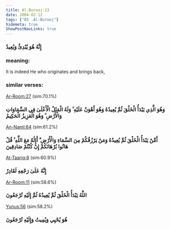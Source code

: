 ```yaml
---
title: Al-Burooj:13
date: 2004-02-12
tags: ["85 .Al-Burooj"]
hidemeta: true 
ShowPostNavLinks: true 
---
```

### إِنَّهُ هُوَ يُبْدِئُ وَيُعِيدُ
### meaning: 
It is indeed He who originates and brings back,
### similar verses: 

[Ar-Room:27](/30/27) (sim:70.1%)

### وَهُوَ الَّذِي يَبْدَأُ الْخَلْقَ ثُمَّ يُعِيدُهُ وَهُوَ أَهْوَنُ عَلَيْهِ ۚ وَلَهُ الْمَثَلُ الْأَعْلَىٰ فِي السَّمَاوَاتِ وَالْأَرْضِ ۚ وَهُوَ الْعَزِيزُ الْحَكِيمُ

[An-Naml:64](/27/64) (sim:61.2%)

### أَمَّنْ يَبْدَأُ الْخَلْقَ ثُمَّ يُعِيدُهُ وَمَنْ يَرْزُقُكُمْ مِنَ السَّمَاءِ وَالْأَرْضِ ۗ أَإِلَٰهٌ مَعَ اللَّهِ ۚ قُلْ هَاتُوا بُرْهَانَكُمْ إِنْ كُنْتُمْ صَادِقِينَ

[At-Taariq:8](/86/8) (sim:60.9%)

### إِنَّهُ عَلَىٰ رَجْعِهِ لَقَادِرٌ

[Ar-Room:11](/30/11) (sim:58.6%)

### اللَّهُ يَبْدَأُ الْخَلْقَ ثُمَّ يُعِيدُهُ ثُمَّ إِلَيْهِ تُرْجَعُونَ

[Yunus:56](/10/56) (sim:58.2%)

### هُوَ يُحْيِي وَيُمِيتُ وَإِلَيْهِ تُرْجَعُونَ
